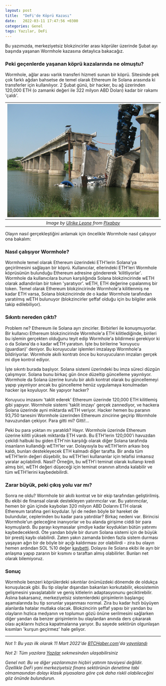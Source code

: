 ```yaml
---
layout: post
title:  "DeFi'de Köprü Kazası"
date:   2022-03-11 17:47:56 +0300
categories: Genel
tags: Yazılar, DeFi
---
```


Bu yazımızda, merkeziyetsiz blokzincirler arası köprüler üzerinde Şubat ayı başında yaşanan Wormhole kazasına detaylıca bakacağız. 

### Peki geçenlerde yaşanan köprü kazalarında ne olmuştu?

Wormhole, ağlar arası varlık transferi hizmeti sunan bir köprü. Sitesinde pek çok farklı ağdan bahsetse de temel olarak Ethereum ile Solana arasında ki transferler için kullanılıyor. 2 Şubat günü, bir hacker, bu ağ üzerinden 120,000 ETH (o zamanki değeri ile 322 milyon ABD Doları) kadar bir rakamı 'çaldı'. 

| ![bridge_accident](/assets/bridge-312873_800.jpg)|
|:--:| 
| *Image by [Ulrike Leone](https://pixabay.com/users/ulleo-1834854/) from [Pixabay](https://pixabay.com/)*|

Olayın nasıl gerçekleştiğini anlamak için öncelikle Wormhole nasıl çalışıyor ona bakalım: 

### Nasıl çalışıyor Wormhole?

Wormhole temel olarak Ethereum üzerindeki ETH'lerin Solana'ya geçirilmesini sağlayan bir köprü. Kullanıcılar, ellerindeki ETH'leri Wormhole köprüsünün bulunduğu Ethereum adresine göndererek 'kilitliyorlar'. Wormhole da kullanıcılara bunun karşılığında Solana blokzincirinde wETH olarak adlandırılan bir token 'yaratıyor'. wETH, ETH değerine çıpalanmış bir token. Temel olarak Ethereum blokzincirinde Wormhole'a kilitlenmiş ne kadar ETH varsa, Solana blokzincirinde de o kadar Wormhole tarafından yaratılmış wETH bulunuyor (blokzincirler şeffaf olduğu için bu bilgiler anlık takip edilebiliyor). 

### Sıkıntı nereden çıktı?

Problem ne? Ethereum ile Solana ayrı zincirler. Birbirleri ile konuşmuyorlar. Bir kullanıcı Ethereum blokzincirinde Wormhole'a ETH kilitlediğinde, birileri bu işlemin gerçekten olduğunu teyit edip Wormhole'a bildirmesi gerekiyor ki o da Solana'da o kadar wETH yaratsın. İşte bu birilerine 'koruyucu (guardian)' deniyor. Bu koruyucular işlemleri imzalayıp Wormhole'a bildiriyorlar. Wormhole akıllı kontratı önce bu koruyucuların imzaları gerçek mi diye kontrol ediyor. 

İşte sıkıntı burada başlıyor. Solana sistemi üzerindeki bu imza süreci düzgün çalışmıyor. Solana bunu birkaç gün önce düzeltip güncelleme yayınlıyor. Wormhole da Solana üzerine kurulu bir akıllı kontrat olarak bu güncellemeyi yapıp yayınlıyor ancak bu güncelleme henüz uygulamaya konulmadan hacker işe koyuluyor. Ne yapıyor hacker?

Koruyucu imzasını 'taklit ederek' Ethereum üzerinde 120,000 ETH kilitlemiş gibi yapıyor. Wormhole sistemi 'taklit imzayı' gerçek zannediyor, ve hackera Solana üzerinde ayni miktarda wETH veriyor. Hacker hemen bu paranın 93,750 tanesini Wormhole üzerinden Ethereum zincirine geçirip Wormhole havuzundan çekiyor. Para gitti mi? Gitti!... 

Peki bu para yoktan mı yaratıldı? Hayır. Wormhole üzerinde Ethereum üzerine kilitli yüksek miktarda ETH vardı. Bu ETH'lerin 120,000'i havuzdan çekildi halbuki bu giden ETH'nin karşılığı olarak diğer Solana tarafında insanların kullandığı wETH'ler var. Dolayısıyla bu wETH'lerin arkası boş kaldı, bunları destekleyecek ETH kalmadı diğer tarafta. Bir anda tüm wETH'lerin değeri düşebilir, bu wETH'leri kullananlar için telafisi imkansız yaralar açılabilirdi. Nasıl?  Örneğin, bu wETH'i teminat olarak kullanıp kredi almış biri, wETH değeri düşeceği için teminat oranının altında kalabilir ve tüm wETH'lerini kaybedebilirdi.   

### Zarar büyük, peki çıkış yolu var mı?

Sonra ne oldu? Wormhole bir akıllı kontrat ve bir ekip tarafından geliştirilmiş. Bu ekibi de finansal olarak destekleyen yatırımcılar var. Bu yatırımcılar, hemen bir gün içinde kaybolan 320 milyon ABD Dolarını ETH olarak Ethereum tarafına geri koydular. İyi de neden böyle bir hareket de bulundular, ceplerinden bu kadar para yatırdılar? Birkaç nedeni var. Birincisi Wormhole'un geleceğine inanıyorlar ve bu alanda girişime ciddi bir para koymuşlardı. Bu parayı koymasalar şimdiye kadar koydukları bütün yatırımı kaybedeceklerdi. Öte yandan böyle bir durum Solana sistemi için de büyük bir prestij kaybı olabilirdi. Zaten yakın zamanda birden fazla sistem durması yaşayan ağın bir de böyle bir açığı kaldırması zor olabilirdi - zira bu olayın hemen ardından SOL %10 değer [kaybetti](https://www.coindesk.com/markets/2022/02/03/solanas-sol-tumbles-10-after-326m-wormhole-exploit/). Dolayısı ile Solana ekibi ile ayrı bir anlaşma yapıp zararın bir kısmını o taraftan almış olabilirler. Bunları net olarak bilemiyoruz. 

### Sonuç

Wormhole benzeri köprülerdeki sıkıntılar önümüzdeki dönemde de oldukça konuşulacak gibi. Bu tip olaylar dışarıdan bakanları korkutabilir, ekosistemin gelişmesini yavaşlatabilir ve geniş kitlelerin adaptasyonunu geciktirebilir. Aslına bakarsanız, merkeziyetsiz sistemlerdeki girişimlerin başlangıç aşamalarında bu tip sorunlar yaşanması normal. Zira bu kadar hızlı büyüyen alanlarda hatalar mutlaka olacak. Blokzincirin şeffaf yapısı bir yandan bu olayların hızlıca medyanın ve toplumun gözü önüne serilmesini sağlarken diğer yandan da benzer girişimlerin bu olaylardan anında ders çıkararak olası açıklarını hızlıca kapatmalarına yarıyor. Bu sayede sektörün olgunlaşan kısımları 'kurşun geçirmez' hale geliyor.


---

*Not 1: Bu yazı ilk olarak 11 Mart 2022'de [BTCHaber.com](https://www.btchaber.com/)'da [yayınlandı](https://www.btchaber.com/defide-kopru-kazasi/)*

*Not 2: Tüm yazılara [Yazılar](/articles/) sekmesinden ulaşabilirsiniz*

*Genel not: Bu ve diğer yazılarımızın hiçbiri yatırım tavsiyesi değildir. Özellikle DeFi yani merkeziyetsiz finans sektörünün denetime tabi olmamasından dolayı klasik piyasalara göre çok daha riskli olabileceğini göz önünde bulundurun.*
